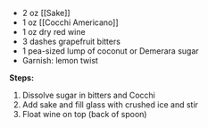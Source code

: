- 2 oz [[Sake]]
- 1 oz [[Cocchi Americano]]
- 1 oz dry red wine
- 3 dashes grapefruit bitters
- 1 pea-sized lump of coconut or Demerara sugar
- Garnish: lemon twist

**Steps:**
 
1. Dissolve sugar in bitters and Cocchi
2. Add sake and fill glass with crushed ice and stir
3. Float wine on top (back of spoon)